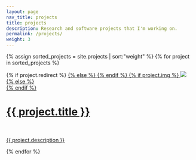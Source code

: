 ```yaml
---
layout: page
nav_title: projects
title: projects
description: Research and software projects that I'm working on.
permalink: /projects/
weight: 3
---
```


{% assign sorted_projects = site.projects | sort:"weight" %}
{% for project in sorted_projects %}

<div class="project">
    <div class="thumbnail">
        {% if project.redirect %}
        <a href="{{ project.redirect }}" target="_blank">
        {% else %}
        <a href="{{ project.url | prepend:site.baseurl }}">
        {% endif %}
        {% if project.img %}
        <img class="thumbnail" src="{{ project.img | prepend:site.baseurl }}"/>
        {% else %}
        <div class="thumbnail blankbox"></div>
        {% endif %}
        <span>
            <h1>{{ project.title }}</h1>
            <br/>
            <p>{{ project.description }}</p>
        </span>
        </a>
    </div>
</div>

{% endfor %}

